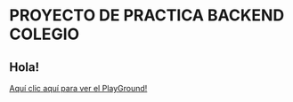 # PROYECTO DE PRACTICA BACKEND COLEGIO 
## Hola!
[Aquí clic aquí para ver el PlayGround!](http://52.15.80.244:3100/)